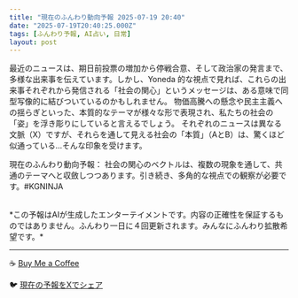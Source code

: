 ```yaml
---
title: "現在のふんわり動向予報 2025-07-19 20:40"
date: "2025-07-19T20:40:25.000Z"
tags: [ふんわり予報, AI占い, 日常]
layout: post
---
```


最近のニュースは、期日前投票の増加から停戦合意、そして政治家の発言まで、多様な出来事を伝えています。しかし、Yoneda 的な視点で見れば、これらの出来事それぞれから発信される「社会の関心」というメッセージは、ある意味で同型写像的に結びついているのかもしれません。  物価高騰への懸念や民主主義への揺らぎといった、本質的なテーマが様々な形で表現され、私たちの社会の「姿」を浮き彫りにしていると言えるでしょう。  それぞれのニュースは異なる文脈（X）ですが、それらを通して見える社会の「本質」（AとB）は、驚くほど似通っている…そんな印象を受けます。

現在のふんわり動向予報：
社会の関心のベクトルは、複数の現象を通して、共通のテーマへと収斂しつつあります。引き続き、多角的な視点での観察が必要です。#KGNINJA

<br>
*この予報はAIが生成したエンターテイメントです。内容の正確性を保証するものではありません。ふんわり一日に４回更新されます。みんなにふんわり拡散希望です。*

---
☕️ [Buy Me a Coffee](https://www.buymeacoffee.com/kgninja)

🐦 [現在の予報をXでシェア](https://twitter.com/intent/tweet?text=%E7%8F%BE%E5%9C%A8%E3%81%AE%E3%81%B5%E3%82%93%E3%82%8F%E3%82%8A%E4%BA%88%E5%A0%B1%3A%20%E3%80%8C%E6%9C%80%E8%BF%91%E3%81%AE%E3%83%8B%E3%83%A5%E3%83%BC%E3%82%B9%E3%81%AF%E3%80%81%E6%9C%9F%E6%97%A5%E5%89%8D%E6%8A%95%E7%A5%A8%E3%81%AE%E5%A2%97%E5%8A%A0%E3%81%8B%E3%82%89%E5%81%9C%E6%88%A6%E5%90%88%E6%84%8F%E3%80%81%E3%81%9D%E3%81%97%E3%81%A6%E6%94%BF%E6%B2%BB%E5%AE%B6%E3%81%AE%E7%99%BA%E8%A8%80%E3%81%BE%E3%81%A7%E3%80%81%E5%A4%9A%E6%A7%98%E3%81%AA%E5%87%BA%E6%9D%A5%E4%BA%8B%E3%82%92%E4%BC%9D%E3%81%88%E3%81%A6%E3%81%84%E3%81%BE%E3%81%99%E3%80%82%E3%80%8D%23KGNINJA%20%E7%B6%9A%E3%81%8D%E3%81%AF%E3%83%96%E3%83%AD%E3%82%B0%E3%81%A7%EF%BC%81%F0%9F%91%87&url=https%3A%2F%2Fkg-ninja.github.io%2FFunwariyoso%2F)
